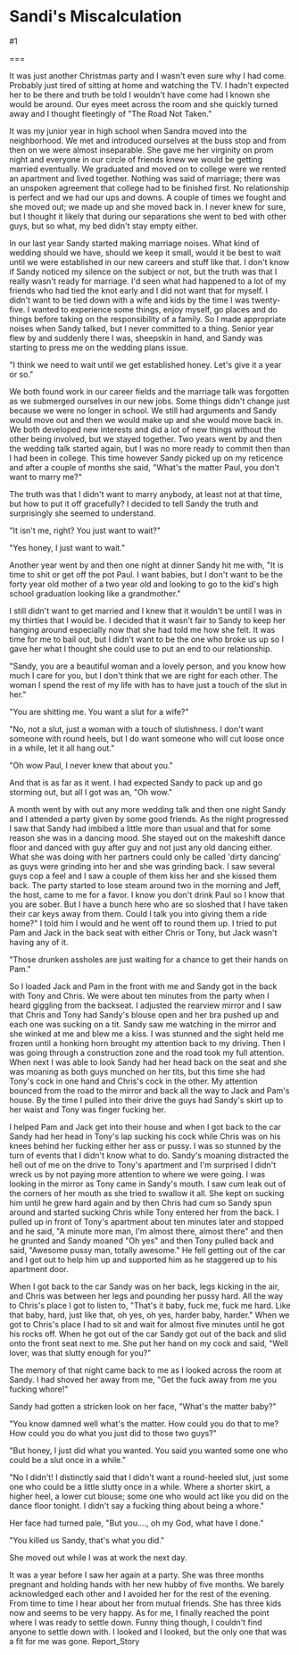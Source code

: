 Sandi's Miscalculation
======================
#1 

===

It was just another Christmas party and I wasn't even sure why I had come. Probably just tired of sitting at home and watching the TV. I hadn't expected her to be there and truth be told I wouldn't have come had I known she would be around. Our eyes meet across the room and she quickly turned away and I thought fleetingly of "The Road Not Taken." 

It was my junior year in high school when Sandra moved into the neighborhood. We met and introduced ourselves at the buss stop and from then on we were almost inseparable. She gave me her virginity on prom night and everyone in our circle of friends knew we would be getting married eventually. We graduated and moved on to college were we rented an apartment and lived together. Nothing was said of marriage; there was an unspoken agreement that college had to be finished first. No relationship is perfect and we had our ups and downs. A couple of times we fought and she moved out; we made up and she moved back in. I never knew for sure, but I thought it likely that during our separations she went to bed with other guys, but so what, my bed didn't stay empty either. 

In our last year Sandy started making marriage noises. What kind of wedding should we have, should we keep it small, would it be best to wait until we were established in our new careers and stuff like that. I don't know if Sandy noticed my silence on the subject or not, but the truth was that I really wasn't ready for marriage. I'd seen what had happened to a lot of my friends who had tied the knot early and I did not want that for myself. I didn't want to be tied down with a wife and kids by the time I was twenty-five. I wanted to experience some things, enjoy myself, go places and do things before taking on the responsibility of a family. So I made appropriate noises when Sandy talked, but I never committed to a thing. Senior year flew by and suddenly there I was, sheepskin in hand, and Sandy was starting to press me on the wedding plans issue. 

"I think we need to wait until we get established honey. Let's give it a year or so." 

We both found work in our career fields and the marriage talk was forgotten as we submerged ourselves in our new jobs. Some things didn't change just because we were no longer in school. We still had arguments and Sandy would move out and then we would make up and she would move back in. We both developed new interests and did a lot of new things without the other being involved, but we stayed together. Two years went by and then the wedding talk started again, but I was no more ready to commit then than I had been in college. This time however Sandy picked up on my reticence and after a couple of months she said, "What's the matter Paul, you don't want to marry me?" 

The truth was that I didn't want to marry anybody, at least not at that time, but how to put it off gracefully? I decided to tell Sandy the truth and surprisingly she seemed to understand. 

"It isn't me, right? You just want to wait?" 

"Yes honey, I just want to wait." 

Another year went by and then one night at dinner Sandy hit me with, "It is time to shit or get off the pot Paul. I want babies, but I don't want to be the forty year old mother of a two year old and looking to go to the kid's high school graduation looking like a grandmother." 

I still didn't want to get married and I knew that it wouldn't be until I was in my thirties that I would be. I decided that it wasn't fair to Sandy to keep her hanging around especially now that she had told me how she felt. It was time for me to bail out, but I didn't want to be the one who broke us up so I gave her what I thought she could use to put an end to our relationship. 

"Sandy, you are a beautiful woman and a lovely person, and you know how much I care for you, but I don't think that we are right for each other. The woman I spend the rest of my life with has to have just a touch of the slut in her." 

"You are shitting me. You want a slut for a wife?" 

"No, not a slut, just a woman with a touch of slutishness. I don't want someone with round heels, but I do want someone who will cut loose once in a while, let it all hang out." 

"Oh wow Paul, I never knew that about you." 

And that is as far as it went. I had expected Sandy to pack up and go storming out, but all I got was an, "Oh wow." 

A month went by with out any more wedding talk and then one night Sandy and I attended a party given by some good friends. As the night progressed I saw that Sandy had imbibed a little more than usual and that for some reason she was in a dancing mood. She stayed out on the makeshift dance floor and danced with guy after guy and not just any old dancing either. What she was doing with her partners could only be called 'dirty dancing' as guys were grinding into her and she was grinding back. I saw several guys cop a feel and I saw a couple of them kiss her and she kissed them back. The party started to lose steam around two in the morning and Jeff, the host, came to me for a favor. I know you don't drink Paul so I know that you are sober. But I have a bunch here who are so sloshed that I have taken their car keys away from them. Could I talk you into giving them a ride home?" I told him I would and he went off to round them up. I tried to put Pam and Jack in the back seat with either Chris or Tony, but Jack wasn't having any of it. 

"Those drunken assholes are just waiting for a chance to get their hands on Pam." 

So I loaded Jack and Pam in the front with me and Sandy got in the back with Tony and Chris. We were about ten minutes from the party when I heard giggling from the backseat. I adjusted the rearview mirror and I saw that Chris and Tony had Sandy's blouse open and her bra pushed up and each one was sucking on a tit. Sandy saw me watching in the mirror and she winked at me and blew me a kiss. I was stunned and the sight held me frozen until a honking horn brought my attention back to my driving. Then I was going through a construction zone and the road took my full attention. When next I was able to look Sandy had her head back on the seat and she was moaning as both guys munched on her tits, but this time she had Tony's cock in one hand and Chris's cock in the other. My attention bounced from the road to the mirror and back all the way to Jack and Pam's house. By the time I pulled into their drive the guys had Sandy's skirt up to her waist and Tony was finger fucking her. 

I helped Pam and Jack get into their house and when I got back to the car Sandy had her head in Tony's lap sucking his cock while Chris was on his knees behind her fucking either her ass or pussy. I was so stunned by the turn of events that I didn't know what to do. Sandy's moaning distracted the hell out of me on the drive to Tony's apartment and I'm surprised I didn't wreck us by not paying more attention to where we were going. I was looking in the mirror as Tony came in Sandy's mouth. I saw cum leak out of the corners of her mouth as she tried to swallow it all. She kept on sucking him until he grew hard again and by then Chris had cum so Sandy spun around and started sucking Chris while Tony entered her from the back. I pulled up in front of Tony's apartment about ten minutes later and stopped and he said, "A minute more man, I'm almost there, almost there" and then he grunted and Sandy moaned "Oh yes" and then Tony pulled back and said, "Awesome pussy man, totally awesome." He fell getting out of the car and I got out to help him up and supported him as he staggered up to his apartment door. 

When I got back to the car Sandy was on her back, legs kicking in the air, and Chris was between her legs and pounding her pussy hard. All the way to Chris's place I got to listen to, "That's it baby, fuck me, fuck me hard. Like that baby, hard, just like that, oh yes, oh yes, harder baby, harder." When we got to Chris's place I had to sit and wait for almost five minutes until he got his rocks off. When he got out of the car Sandy got out of the back and slid onto the front seat next to me. She put her hand on my cock and said, "Well lover, was that slutty enough for you?" 

The memory of that night came back to me as I looked across the room at Sandy. I had shoved her away from me, "Get the fuck away from me you fucking whore!" 

Sandy had gotten a stricken look on her face, "What's the matter baby?" 

"You know damned well what's the matter. How could you do that to me? How could you do what you just did to those two guys?" 

"But honey, I just did what you wanted. You said you wanted some one who could be a slut once in a while." 

"No I didn't! I distinctly said that I didn't want a round-heeled slut, just some one who could be a little slutty once in a while. Where a shorter skirt, a higher heel, a lower cut blouse; some one who would act like you did on the dance floor tonight. I didn't say a fucking thing about being a whore." 

Her face had turned pale, "But you...., oh my God, what have I done." 

"You killed us Sandy, that's what you did." 

She moved out while I was at work the next day. 

It was a year before I saw her again at a party. She was three months pregnant and holding hands with her new hubby of five months. We barely acknowledged each other and I avoided her for the rest of the evening. From time to time I hear about her from mutual friends. She has three kids now and seems to be very happy. As for me, I finally reached the point where I was ready to settle down. Funny thing though, I couldn't find anyone to settle down with. I looked and I looked, but the only one that was a fit for me was gone. Report_Story 

